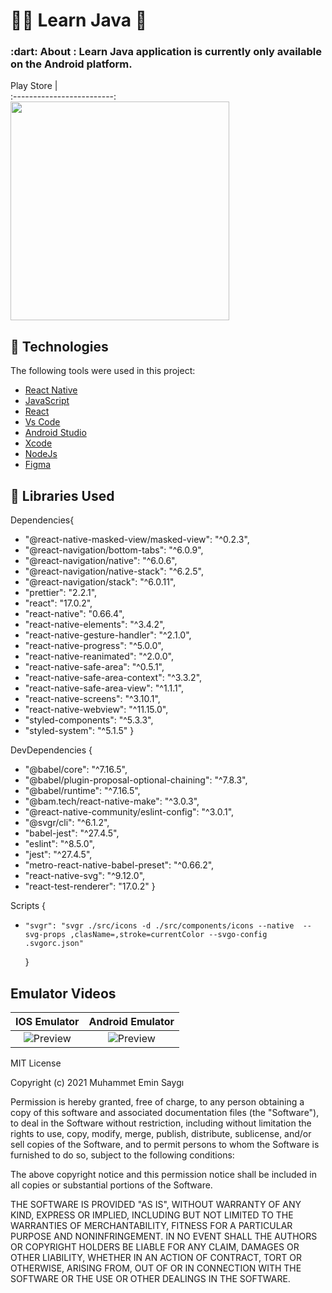 <h1 align="left">👨‍💻 Learn Java 📙  </h1>

<h3 align="left">
   :dart: About : 
  Learn Java application is currently only available on the Android platform.
</h3>

Play Store |  
:-------------------------:
[<img src="https://upload.wikimedia.org/wikipedia/commons/thumb/7/78/Google_Play_Store_badge_EN.svg/512px-Google_Play_Store_badge_EN.svg.png" width="350" >](https://play.google.com/store/apps/details?id=com.java_kurs)

## :rocket: Technologies

The following tools were used in this project:

- [React Native](https://reactnative.dev)
- [JavaScript](https://www.javascript.com)
- [React](https://reactjs.org)
- [Vs Code](https://code.visualstudio.com/)
- [Android Studio](https://developer.android.com/studio?gclid=Cj0KCQiAyJOBBhDCARIsAJG2h5eL8TqlTcYWCGcBIPw1fvDCI8-HFaYlvzdfH8GUd_-j9kX9SbFTTJkaAo3MEALw_wcB&gclsrc=aw.ds)
- [Xcode](https://developer.apple.com/xcode/)
- [NodeJs](https://nodejs.org/en/)
- [Figma](https://www.figma.com)

## :rocket: Libraries Used

Dependencies{

- "@react-native-masked-view/masked-view": "^0.2.3",
- "@react-navigation/bottom-tabs": "^6.0.9",
- "@react-navigation/native": "^6.0.6",
- "@react-navigation/native-stack": "^6.2.5",
- "@react-navigation/stack": "^6.0.11",
- "prettier": "2.2.1",
- "react": "17.0.2",
- "react-native": "0.66.4",
- "react-native-elements": "^3.4.2",
- "react-native-gesture-handler": "^2.1.0",
- "react-native-progress": "^5.0.0",
- "react-native-reanimated": "^2.0.0",
- "react-native-safe-area": "^0.5.1",
- "react-native-safe-area-context": "^3.3.2",
- "react-native-safe-area-view": "^1.1.1",
- "react-native-screens": "^3.10.1",
- "react-native-webview": "^11.15.0",
- "styled-components": "^5.3.3",
- "styled-system": "^5.1.5"
    }

DevDependencies {

- "@babel/core": "^7.16.5",
- "@babel/plugin-proposal-optional-chaining": "^7.8.3",
- "@babel/runtime": "^7.16.5",
- "@bam.tech/react-native-make": "^3.0.3",
- "@react-native-community/eslint-config": "^3.0.1",
- "@svgr/cli": "^6.1.2",
- "babel-jest": "^27.4.5",
- "eslint": "^8.5.0",
- "jest": "^27.4.5",
- "metro-react-native-babel-preset": "^0.66.2",
- "react-native-svg": "^9.12.0",
- "react-test-renderer": "17.0.2"
    }

Scripts {

-     "svgr": "svgr ./src/icons -d ./src/components/icons --native  --svg-props ,clasName=,stroke=currentColor --svgo-config .svgorc.json"

  }

## Emulator Videos

IOS Emulator | Android Emulator  
:-------------------------: | :-------------------------:
![Preview](/assets/img/iosGif.gif) | ![Preview](/assets/img/AndroidGif.gif)


MIT License

Copyright (c) 2021 Muhammet Emin Saygı

Permission is hereby granted, free of charge, to any person obtaining a copy
of this software and associated documentation files (the "Software"), to deal
in the Software without restriction, including without limitation the rights
to use, copy, modify, merge, publish, distribute, sublicense, and/or sell
copies of the Software, and to permit persons to whom the Software is
furnished to do so, subject to the following conditions:

The above copyright notice and this permission notice shall be included in all
copies or substantial portions of the Software.

THE SOFTWARE IS PROVIDED "AS IS", WITHOUT WARRANTY OF ANY KIND, EXPRESS OR
IMPLIED, INCLUDING BUT NOT LIMITED TO THE WARRANTIES OF MERCHANTABILITY,
FITNESS FOR A PARTICULAR PURPOSE AND NONINFRINGEMENT. IN NO EVENT SHALL THE
AUTHORS OR COPYRIGHT HOLDERS BE LIABLE FOR ANY CLAIM, DAMAGES OR OTHER
LIABILITY, WHETHER IN AN ACTION OF CONTRACT, TORT OR OTHERWISE, ARISING FROM,
OUT OF OR IN CONNECTION WITH THE SOFTWARE OR THE USE OR OTHER DEALINGS IN THE
SOFTWARE.